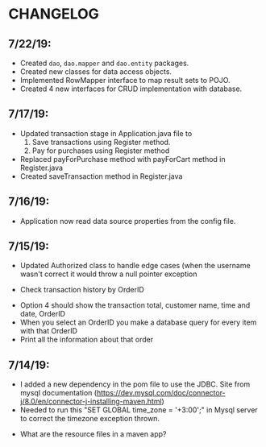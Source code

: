 # CHANGELOG

## 7/22/19:
- Created `dao`, `dao.mapper` and `dao.entity` packages.
- Created new classes for data access objects.
- Implemented RowMapper interface to map result sets to POJO.
- Created 4 new interfaces for CRUD implementation with database.

## 7/17/19:
- Updated transaction stage in Application.java file to
    1. Save transactions using Register method.
    2. Pay for purchases using Register method
- Replaced payForPurchase method with payForCart method in Register.java
- Created saveTransaction method in Register.java

## 7/16/19:
- Application now read data source properties from the config file.

## 7/15/19:
- Updated Authorized class to handle edge cases (when the username wasn't correct it would throw a null pointer exception
* Check transaction history by OrderID
- Option 4 should show the transaction total, customer name, time and date, OrderID
- When you select an OrderID you make a database query for every item with that OrderID
- Print all the information about that order
	
## 7/14/19:
- I added a new dependency in the pom file to use the JDBC. Site from mysql documentation (https://dev.mysql.com/doc/connector-j/8.0/en/connector-j-installing-maven.html)
- Needed to run this "SET GLOBAL time_zone = '+3:00';" in Mysql server to correct the timezone exception thrown.
* What are the resource files in a maven app?

